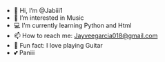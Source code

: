 - 👋 Hi, I’m @Jabiii1
- 🎵 I’m interested in Music
- 💻 I’m currently learning Python and Html
- 📫 How to reach me: Jayveegarcia018@gmail.com
- 🎸 Fun fact: I love playing Guitar
- 💕 Paniii
